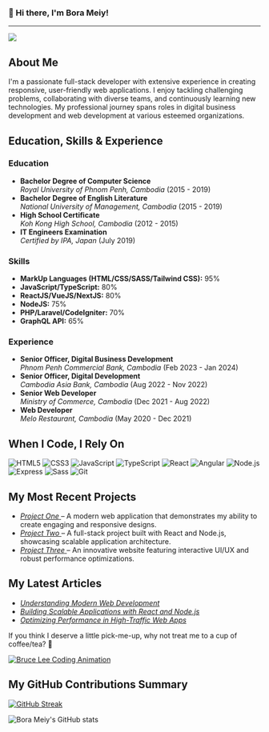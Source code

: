 ### 👋 Hi there, I'm Bora Meiy!

---

![](https://komarev.com/ghpvc/?username=borameiy&color=fb4362)

## About Me
I'm a passionate full-stack developer with extensive experience in creating responsive, user-friendly web applications. I enjoy tackling challenging problems, collaborating with diverse teams, and continuously learning new technologies. My professional journey spans roles in digital business development and web development at various esteemed organizations.

## Education, Skills & Experience

### Education
- **Bachelor Degree of Computer Science**  
  *Royal University of Phnom Penh, Cambodia* (2015 - 2019)
- **Bachelor Degree of English Literature**  
  *National University of Management, Cambodia* (2015 - 2019)
- **High School Certificate**  
  *Koh Kong High School, Cambodia* (2012 - 2015)
- **IT Engineers Examination**  
  *Certified by IPA, Japan* (July 2019)

### Skills
- **MarkUp Languages (HTML/CSS/SASS/Tailwind CSS):** 95%
- **JavaScript/TypeScript:** 80%
- **ReactJS/VueJS/NextJS:** 80%
- **NodeJS:** 75%
- **PHP/Laravel/CodeIgniter:** 70%
- **GraphQL API:** 65%

### Experience
- **Senior Officer, Digital Business Development**  
  *Phnom Penh Commercial Bank, Cambodia* (Feb 2023 - Jan 2024)
- **Senior Officer, Digital Development**  
  *Cambodia Asia Bank, Cambodia* (Aug 2022 - Nov 2022)
- **Senior Web Developer**  
  *Ministry of Commerce, Cambodia* (Dec 2021 - Aug 2022)
- **Web Developer**  
  *Melo Restaurant, Cambodia* (May 2020 - Dec 2021)

## When I Code, I Rely On
<p>
  <img alt="HTML5" src="https://img.shields.io/badge/-HTML5-E34F26?style=flat-square&logo=html5&logoColor=white" />
  <img alt="CSS3" src="https://img.shields.io/badge/-CSS3-1572B6?style=flat-square&logo=css3&logoColor=white" />
  <img alt="JavaScript" src="https://img.shields.io/badge/-JavaScript-f7df1c?style=flat-square&logo=javascript&logoColor=black" />
  <img alt="TypeScript" src="https://img.shields.io/badge/-TypeScript-007ACC?style=flat-square&logo=typescript&logoColor=white" />
  <img alt="React" src="https://img.shields.io/badge/-React-45b8d8?style=flat-square&logo=react&logoColor=white" />
  <img alt="Angular" src="https://img.shields.io/badge/-Angular-DD0031?style=flat-square&logo=angular&logoColor=white" />
  <img alt="Node.js" src="https://img.shields.io/badge/-Node.js-43853d?style=flat-square&logo=node.js&logoColor=white" />
  <img alt="Express" src="https://img.shields.io/badge/-Express-000000?style=flat-square&logo=express&logoColor=white" />
  <img alt="Sass" src="https://img.shields.io/badge/-Sass-CC6699?style=flat-square&logo=sass&logoColor=white" />
  <img alt="Git" src="https://img.shields.io/badge/-Git-F05032?style=flat-square&logo=git&logoColor=white" />
</p>

## My Most Recent Projects
<ul>
  <li>
    <a href="https://borameiy.netlify.app/project1" target="_blank">
      <i>Project One</i>
    </a> – A modern web application that demonstrates my ability to create engaging and responsive designs.
  </li>
  <li>
    <a href="https://borameiy.netlify.app/project2" target="_blank">
      <i>Project Two</i>
    </a> – A full-stack project built with React and Node.js, showcasing scalable application architecture.
  </li>
  <li>
    <a href="https://borameiy.netlify.app/project3" target="_blank">
      <i>Project Three</i>
    </a> – An innovative website featuring interactive UI/UX and robust performance optimizations.
  </li>
</ul>

## My Latest Articles
<ul>
  <li>
    <a href="https://medium.com/@borameiy/article-1" target="_blank">
      <i>Understanding Modern Web Development</i>
    </a>
  </li>
  <li>
    <a href="https://medium.com/@borameiy/article-2" target="_blank">
      <i>Building Scalable Applications with React and Node.js</i>
    </a>
  </li>
  <li>
    <a href="https://medium.com/@borameiy/article-3" target="_blank">
      <i>Optimizing Performance in High-Traffic Web Apps</i>
    </a>
  </li>
</ul>

If you think I deserve a little pick-me-up, why not treat me to a cup of coffee/tea? 🥺

<a href="https://www.buymeacoffee.com/borameiy" target="_blank">
  <img src="https://media.giphy.com/media/WIWkbxsI9ExSo/giphy.gif?cid=790b7611sfki7yxgd2bls1ayzjvbcaburwr8upvzkxvqmiea&ep=v1_gifs_search&rid=giphy.gif&ct=g" alt="Bruce Lee Coding Animation" />
  
</a>


## My GitHub Contributions Summary
[![GitHub Streak](https://github-readme-streak-stats.herokuapp.com?user=borameiy&theme=dark&ring=fb4362&fire=fb4362&currStreakNum=fb4362&currStreakLabel=fb4362&hide_border=true)](https://git.io/streak-stats)

![Bora Meiy's GitHub stats](https://github-readme-stats.vercel.app/api?username=borameiy&hide_border=true&show_icons=true&bg_color=151515&title_color=fb4362&icon_color=fb4362&text_bold=false&text_color=9e9e9e)
